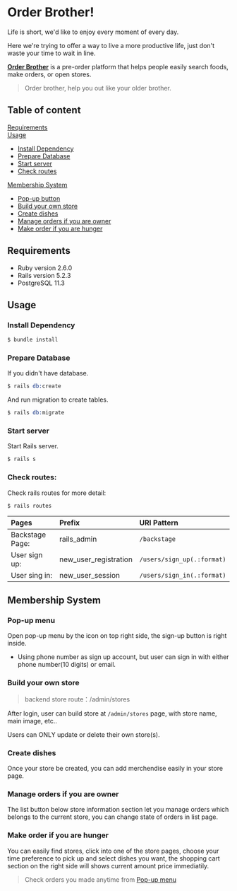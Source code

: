 # Order Brother!

Life is short, we'd like to enjoy every moment of every day.

Here we're trying to offer a way to live a more productive life,
just don't waste your time to wait in line.

[**Order Brother**](#Order-Brother!) is a pre-order platform that helps people easily search foods, make orders, or open stores.

> Order brother, help you out like your older brother.

## Table of content

[Requirements](#Requirements)  
[Usage](#Usage)  
  - [Install Dependency](#Install-Dependency)  
  - [Prepare Database](#Prepare-Database)
  - [Start server](#Start-server)
  - [Check routes](#Check-routes)

[Membership System](#Membership-System)  
  - [Pop-up button](#Pop-up-menu)
  - [Build your own store](#Build-your-own-store)
  - [Create dishes](#Create-dishes)
  - [Manage orders if you are owner](#Manage-orders-if-you-are-owner)
  - [Make order if you are hunger](#Make-order-if-you-are-hunger)

## Requirements

- Ruby version 2.6.0
- Rails version 5.2.3
- PostgreSQL 11.3

## Usage

### Install Dependency

```s
$ bundle install
```

### Prepare Database

If you didn't have database.

```s
$ rails db:create
```

And run migration to create tables.

```s
$ rails db:migrate
```

### Start server

Start Rails server.

```s
$ rails s
```

### Check routes:

Check rails routes for more detail:

```
$ rails routes
```

| Pages           | Prefix                | URI Pattern                |
| :-------------- | :-------------------- | :------------------------- |
| Backstage Page: | rails_admin           | `/backstage`               |
| User sign up:   | new_user_registration | `/users/sign_up(.:format)` |
| User sing in:   | new_user_session      | `/users/sign_in(.:format)` |


## Membership System

### Pop-up menu

Open pop-up menu by the icon on top right side, the sign-up button is right inside.

- Using phone number as sign up account, but user can sign in with either phone number(10 digits) or email.

### Build your own store

> backend store route：/admin/stores

<!-- - **登入後**可以建立商店   -->
  After login, user can build store at `/admin/stores` page, with store name, main image, etc..

<!-- - 只能編輯、刪除自己的店面   -->
  Users can ONLY update or delete their own store(s).

### Create dishes

<!-- - 只能在自己的店面上架、編輯產品   -->
  Once your store be created, you can add merchendise easily in your store page.

### Manage orders if you are owner

The list button below store information section let you manage orders which belongs to the current store, you can change state of orders in list page.

### Make order if you are hunger

You can easily find stores, click into one of the store pages, choose your time preference to pick up and select dishes you want, the shopping cart section on the right side will shows current amount price immediatily.

> Check orders you made anytime from [Pop-up menu](#Pop-up-menu)
